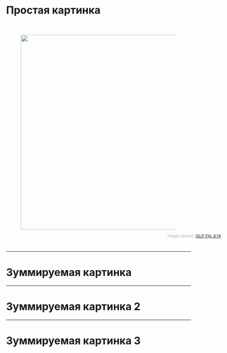 # Простая картинка

<br>
<figure>
  <img src="/ESL_figure_7.1.png" style="width: 530px !important;">
  <figcaption style="color:#b3b3b3ff; font-size: 11px; position: relative; top: 10px; left: 400px;">Image source:
    <a href="https://hastie.su.domains/ISLP/ISLP_website.pdf#page=262">ISLP Fig. 6.14</a>
  </figcaption>
</figure>
<br>

---

# Зуммируемая картинка

<div style="width:200px">
<vue-image-zoomer
	regular="ESL_figure_7.1_small.png" 
	zoom="ESL_figure_7.1.png"
	:click-zoom="true"
	:show-message="false"
	:zoom-amount="4"
	img-class="img-fluid"
	message-pos="top" />
</div>

---

# Зуммируемая картинка 2

<div style="width:300px">
<inner-image-zoom
	src="ESL_figure_7.1_small.png"
	zoomSrc="ESL_figure_7.1.png"
	zoomType="click" />
</div>

---

# Зуммируемая картинка 3

<div style="width:400px">
  <zoom-on-hover img-normal="ESL_figure_7.1.png"></zoom-on-hover>
</div>